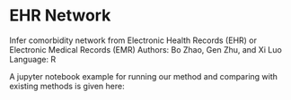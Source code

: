 # EHR Network
Infer comorbidity network from Electronic Health Records (EHR) or Electronic Medical Records (EMR)
Authors: Bo Zhao, Gen Zhu, and Xi Luo
Language: R

A jupyter notebook example for running our method and comparing with existing methods is given here:

